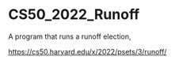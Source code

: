 # CS50_2022_Runoff
A program that runs a runoff election,

https://cs50.harvard.edu/x/2022/psets/3/runoff/

